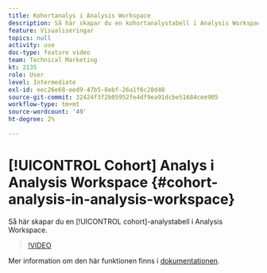 ```yaml
---
title: Kohortanalys i Analysis Workspace
description: Så här skapar du en kohortanalystabell i Analysis Workspace.
feature: Visualiseringar
topics: null
activity: use
doc-type: feature video
team: Technical Marketing
kt: 2135
role: User
level: Intermediate
exl-id: eec26e68-eed9-47b5-8ebf-26a1f6c28d40
source-git-commit: 32424f3f2b05952fe4df9ea91dcbe51684cee905
workflow-type: tm+mt
source-wordcount: '49'
ht-degree: 2%

---
```


# [!UICONTROL Cohort] Analys i Analysis Workspace {#cohort-analysis-in-analysis-workspace}

Så här skapar du en [!UICONTROL cohort]-analystabell i Analysis Workspace.

>[!VIDEO](https://video.tv.adobe.com/v/23990/?quality=12)

Mer information om den här funktionen finns i [dokumentationen](https://marketing.adobe.com/resources/help/en_US/analytics/analysis-workspace/cohort_analysis.html).
